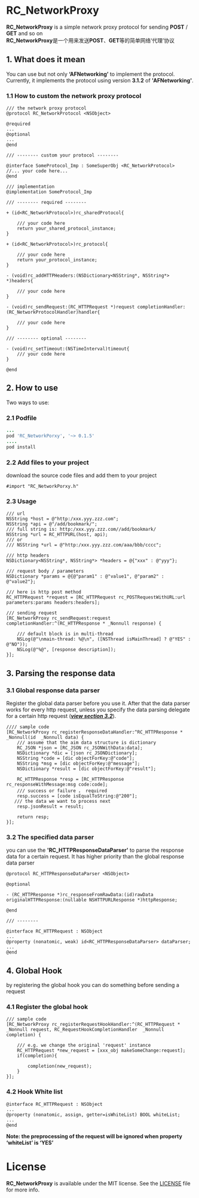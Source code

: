 # RC_NetworkProxy
**RC_NetworkProxy** is a simple network proxy protocol for sending **POST** / **GET** and so on
\
**RC_NetworkProxy**是一个用来发送**POST**、**GET**等的简单网络‘代理’协议

## 1. What does it mean

You can use but not only **‘AFNetworking’** to implement the protocol. Currently, it implements the protocol using version **3.1.2** of **'AFNetworking'**.

### 1.1 How to custom the network proxy protocol
```objc
/// the network proxy protocol
@protocol RC_NetworkProtocol <NSObject>

@required
...
@optional
...
@end

/// -------- custom your protocol --------

@interface SomeProtocol_Imp : SomeSuperObj <RC_NetworkProtocol>
//... your code here...
@end

/// implementation
@implementation SomeProtocol_Imp

/// -------- required --------

+ (id<RC_NetworkProtocol>)rc_sharedProtocol{

    /// your code here
    return your_shared_protocol_instance;
}

+ (id<RC_NetworkProtocol>)rc_protocol{
    
    /// your code here
    return your_protocol_instance;
}

- (void)rc_addHTTPHeaders:(NSDictionary<NSString*, NSString*> *)headers{
    
    /// your code here
}

- (void)rc_sendRequest:(RC_HTTPRequest *)request completionHandler:(RC_NetworkProtocolHandler)handler{

    /// your code here
}

/// -------- optional --------

- (void)rc_setTimeout:(NSTimeInterval)timeout{
    /// your code here
}

@end
```

## 2. How to use
Two ways to use:
### 2.1 Podfile
```ruby
...
pod 'RC_NetworkPorxy', '~> 0.1.5'
....
pod install
```
### 2.2 Add files to your project
download the source code files and add them to your project
```objc
#import "RC_NetworkPorxy.h"
```
### 2.3 Usage
```objc
/// url
NSString *host = @"http:/xxx.yyy.zzz.com";
NSString *api = @"/add/bookmark/";
/// full string is: http:/xxx.yyy.zzz.com//add/bookmark/
NSString *url = RC_HTTPURL(host, api);
/// or
/// NSString *url = @"http:/xxx.yyy.zzz.com/aaa/bbb/cccc";

/// http headers
NSDictionary<NSString*, NSString*> *headers = @{"xxx" : @"yyy"};

/// request body / parameters
NSDictionary *params = @{@"param1" : @"value1", @"param2" : @"value2"};

/// here is http post method
RC_HTTPRequest *request = [RC_HTTPRequest rc_POSTRequestWithURL:url parameters:params headers:headers];

/// sending request
[RC_NetworkProxy rc_sendRequest:request completionHandler:^(RC_HTTPResponse * _Nonnull response) {
    
    /// default block is in multi-thread
    NSLog(@"\nmain-thread: %@\n", ([NSThread isMainThread] ? @"YES" : @"NO"));
    NSLog(@"%@", [response description]);
}];
```
## 3. Parsing the response data
### 3.1 Global response data parser
Register the global data parser before you use it. After that the data parser works for every http request, unless you specify the data parsing delegate for a certain http request (***[view section 3.2](https://github.com/Hymn-RoyCHANG/RC_NetworkProxy#32-the-specified-data-parser)***).
```objc
//// sample code
[RC_NetworkProxy rc_registerResponseDataHandler:^RC_HTTPResponse * _Nonnull(id  _Nonnull data) {
    /// assume that the aim data structure is dictionary
    RC_JSON *json = [RC_JSON rc_JSONWithData:data];
    NSDictionary *dic = [json rc_JSONDictionary];
    NSString *code = [dic objectForKey:@"code"];
    NSString *msg = [dic objectForKey:@"message"];
    NSDictionary *result = [dic objectForKey:@"result"];

    RC_HTTPResponse *resp = [RC_HTTPResponse rc_responseWithMessage:msg code:code];
    /// success or failure ， required
    resp.success = [code isEqualToString:@"200"];
   /// the data we want to process next
    resp.jsonResult = result;

    return resp;
}];
```
### 3.2 The specified data parser
you can use the **'RC_HTTPResponseDataParser'** to parse the response data for a certain request. It has higher priority than the global response data parser

```objc
@protocol RC_HTTPResponseDataParser <NSObject>

@optional

- (RC_HTTPResponse *)rc_responseFromRawData:(id)rawData originalHTTPResponse:(nullable NSHTTPURLResponse *)httpResponse;

@end

/// --------

@interface RC_HTTPRequest : NSObject
...
@property (nonatomic, weak) id<RC_HTTPResponseDataParser> dataParser;
...
@end
```
## 4. Global Hook
by registering the global hook you can do something before sending a request

### 4.1 Register the global hook
```objc
/// sample code
[RC_NetworkProxy rc_registerRequestHookHandler:^(RC_HTTPRequest * _Nonnull request, RC_RequestHookCompletionHandler  _Nonnull completion) {

    /// e.g. we change the original 'request' instance
    RC_HTTPRequest *new_request = [xxx_obj makeSomeChange:request];
    if(completion){
        
        completion(new_request);
    }
}];
```
### 4.2 Hook White list
```objc
@interface RC_HTTPRequest : NSObject
...
@property (nonatomic, assign, getter=isWhiteList) BOOL whiteList;
...
@end
```
**Note: the preprocessing of the request will be ignored when property ‘whiteList’ is ‘YES’**

# License
**RC_NetworkProxy** is available under the MIT license. See the [LICENSE](https://github.com/Hymn-RoyCHANG/RC_NetworkProxy/blob/master/LICENSE) file for more info.
